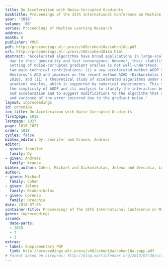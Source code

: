 ```yaml
---
title: On Acceleration with Noise-Corrupted Gradients
booktitle: Proceedings of the 35th International Conference on Machine Learning
year: '2018'
volume: '80'
series: Proceedings of Machine Learning Research
address: 
month: 0
publisher: PMLR
pdf: http://proceedings.mlr.press/v80/cohen18a/cohen18a.pdf
url: http://proceedings.mlr.press/v80/cohen2018a.html
abstract: 'Accelerated algorithms have broad applications in large-scale optimization,
  due to their generality and fast convergence. However, their stability in the practical
  setting of noise-corrupted gradient oracles is not well-understood. This paper provides
  two main technical contributions: (i) a new accelerated method AGDP that generalizes
  Nesterov’s AGD and improves on the recent method AXGD (Diakonikolas & Orecchia,
  2018), and (ii) a theoretical study of accelerated algorithms under noisy and inexact
  gradient oracles, which is supported by numerical experiments. This study leverages
  the simplicity of AGDP and its analysis to clarify the interaction between noise
  and acceleration and to suggest modifications to the algorithm that reduce the mean
  and variance of the error incurred due to the gradient noise.'
layout: inproceedings
id: cohen18a
tex_title: On Acceleration with Noise-Corrupted Gradients
firstpage: 1018
lastpage: 1027
page: 1018-1027
order: 1018
cycles: false
bibtex_editor: Dy, Jennifer and Krause, Andreas
editor:
- given: Jennifer
  family: Dy
- given: Andreas
  family: Krause
bibtex_author: Cohen, Michael and Diakonikolas, Jelena and Orecchia, Lorenzo
author:
- given: Michael
  family: Cohen
- given: Jelena
  family: Diakonikolas
- given: Lorenzo
  family: Orecchia
date: 2018-07-03
container-title: Proceedings of the 35th International Conference on Machine Learning
genre: inproceedings
issued:
  date-parts:
  - 2018
  - 7
  - 3
extras:
- label: Supplementary PDF
  link: http://proceedings.mlr.press/v80/cohen18a/cohen18a-supp.pdf
# Format based on citeproc: http://blog.martinfenner.org/2013/07/30/citeproc-yaml-for-bibliographies/
---
```

